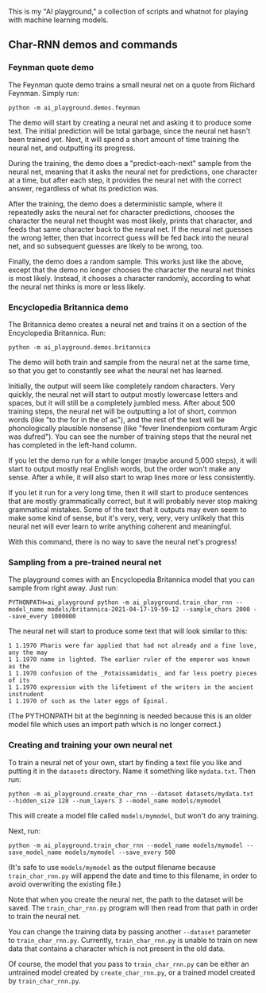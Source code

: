 This is my "AI playground," a collection of scripts and whatnot for playing with
machine learning models.

## Char-RNN demos and commands

### Feynman quote demo

The Feynman quote demo trains a small neural net on a quote from Richard
Feynman. Simply run:

    python -m ai_playground.demos.feynman

The demo will start by creating a neural net and asking it to produce some text.
The initial prediction will be total garbage, since the neural net hasn't been
trained yet. Next, it will spend a short amount of time training the neural net,
and outputting its progress.

During the training, the demo does a "predict-each-next" sample from the neural
net, meaning that it asks the neural net for predictions, one character at a
time, but after each step, it provides the neural net with the correct answer,
regardless of what its prediction was.

After the training, the demo does a deterministic sample, where it repeatedly
asks the neural net for character predictions, chooses the character the neural
net thought was most likely, prints that character, and feeds that same
character back to the neural net. If the neural net guesses the wrong letter,
then that incorrect guess will be fed back into the neural net, and so
subsequent guesses are likely to be wrong, too.

Finally, the demo does a random sample. This works just like the above, except
that the demo no longer chooses the character the neural net thinks is most
likely. Instead, it chooses a character randomly, according to what the neural
net thinks is more or less likely.

### Encyclopedia Britannica demo

The Britannica demo creates a neural net and trains it on a section of the
Encyclopedia Britannica. Run:

    python -m ai_playground.demos.britannica

The demo will both train and sample from the neural net at the same time, so
that you get to constantly see what the neural net has learned.

Initially, the output will seem like completely random characters. Very quickly,
the neural net will start to output mostly lowercase letters and spaces, but it
will still be a completely jumbled mess. After about 500 training steps, the
neural net will be outputting a lot of short, common words (like "to the for in
the of as"), and the rest of the text will be phonologically plausible nonsense
(like "fever linendenpiom conturam Argic was dufred"). You can see the number of
training steps that the neural net has completed in the left-hand column.

If you let the demo run for a while longer (maybe around 5,000 steps), it will
start to output mostly real English words, but the order won't make any sense.
After a while, it will also start to wrap lines more or less consistently.

If you let it run for a very long time, then it will start to produce sentences
that are mostly grammatically correct, but it will probably never stop making
grammatical mistakes. Some of the text that it outputs may even seem to make
some kind of sense, but it's very, very, very, very unlikely that this neural
net will ever learn to write anything coherent and meaningful.

With this command, there is no way to save the neural net's progress!

### Sampling from a pre-trained neural net

The playground comes with an Encyclopedia Britannica model that you can sample
from right away. Just run:

    PYTHONPATH=ai_playground python -m ai_playground.train_char_rnn --model_name models/britannica-2021-04-17-19-59-12 --sample_chars 2000 --save_every 1000000

The neural net will start to produce some text that will look similar to this:

    1 1.1970 Pharis were far applied that had not already and a fine love, any the may
    1 1.1970 name in lighted. The earlier ruler of the emperor was known as the
    1 1.1970 confusion of the _Potaissamidatis_ and far less poetry pieces of its
    1 1.1970 expression with the lifetiment of the writers in the ancient instrudent
    1 1.1970 of such as the later eggs of Épinal.

(The PYTHONPATH bit at the beginning is needed because this is an older model
file which uses an import path which is no longer correct.)

### Creating and training your own neural net

To train a neural net of your own, start by finding a text file you like and
putting it in the `datasets` directory. Name it something like `mydata.txt`.
Then run:

    python -m ai_playground.create_char_rnn --dataset datasets/mydata.txt --hidden_size 128 --num_layers 3 --model_name models/mymodel

This will create a model file called `models/mymodel`, but won't do any
training.

Next, run:

    python -m ai_playground.train_char_rnn --model_name models/mymodel --save_model_name models/mymodel --save_every 500

(It's safe to use `models/mymodel` as the output filename because
`train_char_rnn.py` will append the date and time to this filename, in order to
avoid overwriting the existing file.)

Note that when you create the neural net, the path to the dataset will be saved.
The `train_char_rnn.py` program will then read from that path in order to train
the neural net.

You can change the training data by passing another `--dataset` parameter to
`train_char_rnn.py`. Currently, `train_char_rnn.py` is unable to train on new
data that contains a character which is not present in the old data.

Of course, the model that you pass to `train_char_rnn.py` can be either an
untrained model created by `create_char_rnn.py`, or a trained model created by
`train_char_rnn.py`.
